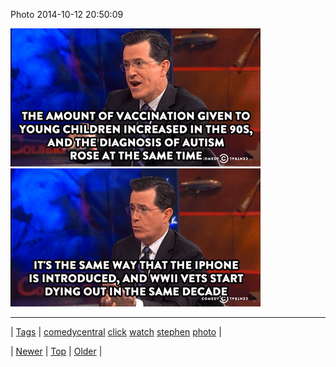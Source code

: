 <!--
title: Photo 2014-10-12 20
date: 2020-06-28T15:27:00.390Z
tags: comedycentral, click, watch, stephen, photo
-->


Photo 2014-10-12 20:50:09

![](99845996009-0.gif)
![](99845996009-1.gif)

<!--BOTTOM-POST-NAVIGATION-->
---

| [Tags](tags.md) | [comedycentral](tag-comedycentral.md) [click](tag-click.md) [watch](tag-watch.md) [stephen](tag-stephen.md) [photo](tag-photo.md) |

| [Newer](99831701219.md) | [Top](index.md) | [Older](99846633869.md) |
